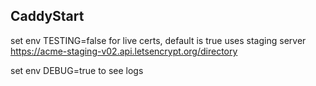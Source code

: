 ## CaddyStart

set env TESTING=false for live certs, default is true uses staging server
    https://acme-staging-v02.api.letsencrypt.org/directory 


set env DEBUG=true 
    to see logs